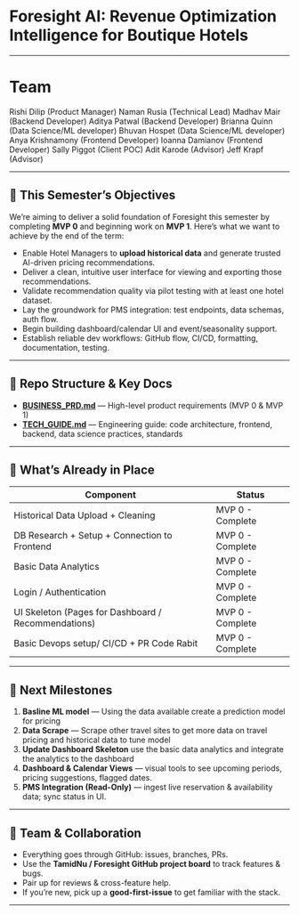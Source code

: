 # Foresight AI: Revenue Optimization Intelligence for Boutique Hotels

<hr/>

# Team

Rishi Dilip (Product Manager)
Naman Rusia (Technical Lead)
Madhav Mair (Backend Developer)
Aditya Patwal (Backend Developer)
Brianna Quinn (Data Science/ML developer)
Bhuvan Hospet (Data Science/ML developer)
Anya Krishnamony (Frontend Developer)
Ioanna Damianov (Frontend Developer)
Sally Piggot (Client POC)
Adit Karode (Advisor)
Jeff Krapf (Advisor)

---

## 🎯 This Semester’s Objectives

We’re aiming to deliver a solid foundation of Foresight this semester by completing **MVP 0** and beginning work on **MVP 1**. Here’s what we want to achieve by the end of the term:

- Enable Hotel Managers to **upload historical data** and generate trusted AI-driven pricing recommendations.
- Deliver a clean, intuitive user interface for viewing and exporting those recommendations.
- Validate recommendation quality via pilot testing with at least one hotel dataset.
- Lay the groundwork for PMS integration: test endpoints, data schemas, auth flow.
- Begin building dashboard/calendar UI and event/seasonality support.
- Establish reliable dev workflows: GitHub flow, CI/CD, formatting, documentation, testing.

---

## 📂 Repo Structure & Key Docs

- **[BUSINESS_PRD.md](docs/BUSINESS_PRD.md)** — High-level product requirements (MVP 0 & MVP 1)
- **[TECH_GUIDE.md](docs/TECH_GUIDE.md)** — Engineering guide: code architecture, frontend, backend, data science practices, standards

---

## 🚀 What’s Already in Place

| Component                                           | Status                                    |
| --------------------------------------------------- | ----------------------------------------- |
| Historical Data Upload + Cleaning                   | MVP 0 - Complete                          |
| DB Research + Setup + Connection to Frontend        | MVP 0 - Complete                          |
| Basic Data Analytics                                | MVP 0 - Complete                          |
| Login / Authentication                              | MVP 0 - Complete                          |
| UI Skeleton (Pages for Dashboard / Recommendations) | MVP 0 - Complete                          |
| Basic Devops setup/ CI/CD + PR Code Rabit           | MVP 0 - Complete                          |

---

## 🔭 Next Milestones

1. **Basline ML model** — Using the data available create a prediction model for pricing
2. **Data Scrape** — Scrape other travel sites to get more data on travel pricing and historical data to tune model
3. **Update Dashboard Skeleton** use the basic data analytics and integrate the analytics to the dashboard
4. **Dashboard & Calendar Views** — visual tools to see upcoming periods, pricing suggestions, flagged dates.
5. **PMS Integration (Read-Only)** — ingest live reservation & availability data; sync status in UI.


---

## 👥 Team & Collaboration

- Everything goes through GitHub: issues, branches, PRs.
- Use the **TamidNu / Foresight GitHub project board** to track features & bugs.
- Pair up for reviews & cross-feature help.
- If you’re new, pick up a **good-first-issue** to get familiar with the stack.

---
